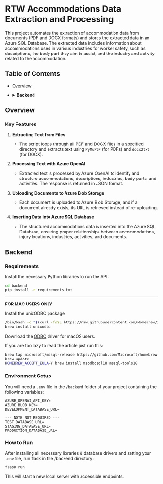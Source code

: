 # RTW Accommodations Data Extraction and Processing

This project automates the extraction of accommodation data from documents (PDF and DOCX formats) and stores the extracted data in an Azure SQL Database. The extracted data includes information about accommodations used in various industries for worker safety, such as descriptions, the body part they aim to assist, and the industry and activity related to the accommodation.

## Table of Contents

- [Overview](#overview)
- <details>
  <summary><strong>Backend</strong></summary>

  - [Requirements](#requirements)
  - [Environment Setup](#environment-setup)
  - [How to Run](#how-to-run)
  
</details>

## Overview

### Key Features

1. **Extracting Text from Files**
   - The script loops through all PDF and DOCX files in a specified directory and extracts text using `PyMuPDF` (for PDFs) and `docx2txt` (for DOCX).

2. **Processing Text with Azure OpenAI**
   - Extracted text is processed by Azure OpenAI to identify and structure accommodations, descriptions, industries, body parts, and activities. The response is returned in JSON format.

3. **Uploading Documents to Azure Blob Storage**
   - Each document is uploaded to Azure Blob Storage, and if a document already exists, its URL is retrieved instead of re-uploading.

4. **Inserting Data into Azure SQL Database**
   - The structured accommodations data is inserted into the Azure SQL Database, ensuring proper relationships between accommodations, injury locations, industries, activities, and documents.

## Backend

### Requirements

Install the necessary Python libraries to run the API:

```bash
cd backend
pip install -r requirements.txt
```

------------
<strong>FOR MAC USERS ONLY</strong>

Install the unixODBC package:
```bash
/bin/bash -c "$(curl -fsSL https://raw.githubusercontent.com/Homebrew/install/HEAD/install.sh)"
brew install unixodbc
```
Download the <a href="https://learn.microsoft.com/en-us/sql/connect/odbc/linux-mac/install-microsoft-odbc-driver-sql-server-macos?view=sql-server-ver16">ODBC</a> driver for macOS users.

If you are too lazy to read the article just run this:

```bash
brew tap microsoft/mssql-release https://github.com/Microsoft/homebrew-mssql-release
brew update
HOMEBREW_ACCEPT_EULA=Y brew install msodbcsql18 mssql-tools18
```


### Environment Setup
You will need a ```.env``` file in the ```/backend``` folder of your project containing the following variables:

```
AZURE_OPENAI_API_KEY=
AZURE_BLOB_KEY=
DEVELOPMENT_DATABASE_URL=

--- NOTE NOT REQUIRED ---
TEST_DATABASE_URL=
STAGING_DATABASE_URL=
PRODUCTION_DATABASE_URL=
```

### How to Run
After installing all necessary libraries & database drivers and setting your ```.env``` file, run flask in the /backend directory:

```flask run```

This will start a new local server with accessible endpoints.
